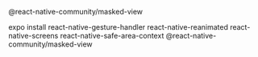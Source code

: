 @react-native-community/masked-view 
>
expo install react-native-gesture-handler react-native-reanimated react-native-screens react-native-safe-area-context @react-native-community/masked-view
